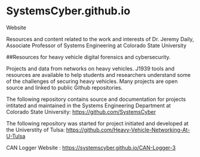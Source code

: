 # SystemsCyber.github.io
Website

Resources and content related to the work and interests of Dr. Jeremy Daily, Associate Professor of Systems Engineering at Colorado State University

##Resources for heavy vehicle digital forensics and cybersecurity.

Projects and data from networks on heavy vehicles. J1939 tools and resources are available to help students and researchers understand some of the challenges of securing heavy vehicles. Many projects are open source and linked to public Github repositories.

The following repository contains source and documentation for projects intitated and maintained in the Systems Engineering Department at Colorado State University: https://github.com/SystemsCyber

The following repository was started for project initiated and developed at the Universtity of Tulsa: https://github.com/Heavy-Vehicle-Networking-At-U-Tulsa

CAN Logger Website :
https://systemscyber.github.io/CAN-Logger-3
